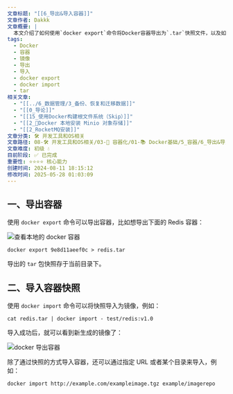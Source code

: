 ```yaml
---
文章标题: "[[6_导出&导入容器]]"
文章作者: Dakkk
文章概要: |
  本文介绍了如何使用`docker export`命令将Docker容器导出为`.tar`快照文件，以及如何使用`docker import`命令将此快照导入为新的Docker镜像。同时简要提及了从URL导入镜像的方法。
tags:
  - Docker
  - 容器
  - 镜像
  - 导出
  - 导入
  - docker export
  - docker import
  - tar
相关文章:
  - "[[../6_数据管理/3_备份、恢复和迁移数据]]"
  - "[[0_导论]]"
  - "[[15_使用Docker构建根文件系统（Skip）]]"
  - "[[2_📕Docker 本地安装 Minio 对象存储]]"
  - "[[2_RocketMQ安装]]"
文章分类: 🛠️ 开发工具和OS相关
文章路径: 08-🛠️ 开发工具和OS相关/03-🐋 容器化/01-📚 Docker基础/5_容器/6_导出&导入容器.md
文章难度: 初级 💧
目前阶段: ✅ 已完成
重要性: ⭐⭐⭐⭐ 核心能力
创建时间: 2024-08-11 18:15:12
修改时间: 2025-05-28 01:03:09
---
```


## 一、导出容器

使用 `docker export` 命令可以导出容器，比如想导出下面的 Redis 容器：

![查看本地的 docker 容器](https://img.quanxiaoha.com/quanxiaoha/165698500345714 "查看本地的 docker 容器")

```
docker export 9e8d11aeef0c > redis.tar
```

导出的 `tar` 包快照存于当前目录下。

## 二、导入容器快照

使用 `docker import` 命令可以将快照导入为镜像，例如：

```
cat redis.tar | docker import - test/redis:v1.0
```

导入成功后，就可以看到新生成的镜像了：

![docker 导出容器](https://img.quanxiaoha.com/quanxiaoha/165698582517092 "docker 导出容器")

除了通过快照的方式导入容器，还可以通过指定 URL 或者某个目录来导入，例如：

```
docker import http://example.com/exampleimage.tgz example/imagerepo
```